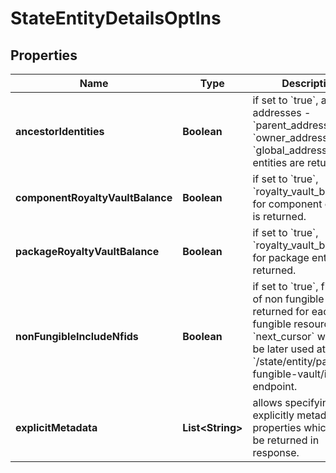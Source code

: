 

# StateEntityDetailsOptIns


## Properties

| Name | Type | Description | Notes |
|------------ | ------------- | ------------- | -------------|
|**ancestorIdentities** | **Boolean** | if set to &#x60;true&#x60;, ancestor addresses - &#x60;parent_address&#x60;, &#x60;owner_address&#x60; and &#x60;global_address&#x60; for entities are returned. |  [optional] |
|**componentRoyaltyVaultBalance** | **Boolean** | if set to &#x60;true&#x60;, &#x60;royalty_vault_balance&#x60; for component entities is returned. |  [optional] |
|**packageRoyaltyVaultBalance** | **Boolean** | if set to &#x60;true&#x60;, &#x60;royalty_vault_balance&#x60; for package entities is returned. |  [optional] |
|**nonFungibleIncludeNfids** | **Boolean** | if set to &#x60;true&#x60;, first page of non fungible ids are returned for each non fungible resource, with &#x60;next_cursor&#x60; which can be later used at &#x60;/state/entity/page/non-fungible-vault/ids&#x60; endpoint. |  [optional] |
|**explicitMetadata** | **List&lt;String&gt;** | allows specifying explicitly metadata properties which should be returned in response. |  [optional] |



